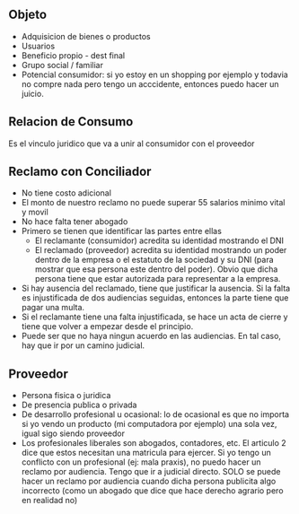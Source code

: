 ## Objeto
- Adquisicion de bienes o productos
- Usuarios
- Beneficio propio - dest final
- Grupo social / familiar
- Potencial consumidor: si yo estoy en un shopping por ejemplo y todavia no compre nada pero tengo un acccidente, entonces puedo hacer un juicio.
## Relacion de Consumo
Es el vinculo juridico que va a unir al consumidor con el proveedor

## Reclamo con Conciliador
- No tiene costo adicional
- El monto de nuestro reclamo no puede superar 55 salarios minimo vital y movil
- No hace falta tener abogado
- Primero se tienen que identificar las partes entre ellas
	- El reclamante (consumidor) acredita su identidad mostrando el DNI
	- El reclamado (proveedor) acredita su identidad mostrando un poder dentro de la empresa o el estatuto de la sociedad y su DNI (para mostrar que esa persona este dentro del poder). Obvio que dicha persona tiene que estar autorizada para representar a la empresa.
- Si hay ausencia del reclamado, tiene que justificar la ausencia. Si la falta es injustificada de dos audiencias seguidas, entonces la parte tiene que pagar una multa.
- Si el reclamante tiene una falta injustificada, se hace un acta de cierre y tiene que volver a empezar desde el principio.
- Puede ser que no haya ningun acuerdo en las audiencias. En tal caso, hay que ir por un camino judicial.
## Proveedor
- Persona fisica o juridica
- De presencia publica o privada
- De desarrollo profesional u ocasional: lo de ocasional es que no importa si yo vendo un producto (mi computadora por ejemplo) una sola vez, igual sigo siendo proveedor
- Los profesionales liberales son abogados, contadores, etc. El articulo 2 dice que estos necesitan una matricula para ejercer. Si yo tengo un conflicto con un profesional (ej: mala praxis), no puedo hacer un reclamo por audiencia. Tengo que ir a judicial directo. SOLO se puede hacer un reclamo por audiencia cuando dicha persona publicita algo incorrecto (como un abogado que dice que hace derecho agrario pero en realidad no)